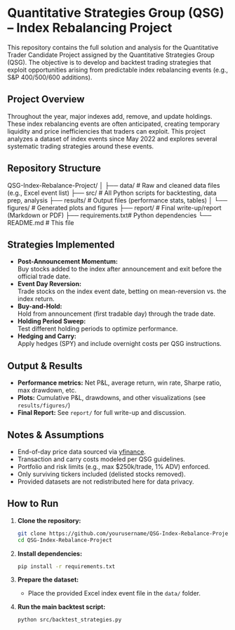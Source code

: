 # Quantitative Strategies Group (QSG) – Index Rebalancing Project

This repository contains the full solution and analysis for the Quantitative Trader Candidate Project assigned by the Quantitative Strategies Group (QSG). The objective is to develop and backtest trading strategies that exploit opportunities arising from predictable index rebalancing events (e.g., S&P 400/500/600 additions).

##  Project Overview

Throughout the year, major indexes add, remove, and update holdings. These index rebalancing events are often anticipated, creating temporary liquidity and price inefficiencies that traders can exploit. This project analyzes a dataset of index events since May 2022 and explores several systematic trading strategies around these events.

##  Repository Structure

QSG-Index-Rebalance-Project/
│
├── data/           # Raw and cleaned data files (e.g., Excel event list)
├── src/            # All Python scripts for backtesting, data prep, analysis
├── results/        # Output files (performance stats, tables)
│   └── figures/    # Generated plots and figures
├── report/         # Final write-up/report (Markdown or PDF)
├── requirements.txt# Python dependencies
└── README.md       # This file


## Strategies Implemented

- **Post-Announcement Momentum:**  
  Buy stocks added to the index after announcement and exit before the official trade date.
- **Event Day Reversion:**  
  Trade stocks on the index event date, betting on mean-reversion vs. the index return.
- **Buy-and-Hold:**  
  Hold from announcement (first tradable day) through the trade date.
- **Holding Period Sweep:**  
  Test different holding periods to optimize performance.
- **Hedging and Carry:**  
  Apply hedges (SPY) and include overnight costs per QSG instructions.

## Output & Results

- **Performance metrics:** Net P&L, average return, win rate, Sharpe ratio, max drawdown, etc.
- **Plots:** Cumulative P&L, drawdowns, and other visualizations (see `results/figures/`)
- **Final Report:** See `report/` for full write-up and discussion.

## Notes & Assumptions

- End-of-day price data sourced via [yfinance](https://github.com/ranaroussi/yfinance).
- Transaction and carry costs modeled per QSG guidelines.
- Portfolio and risk limits (e.g., max $250k/trade, 1% ADV) enforced.
- Only surviving tickers included (delisted stocks removed).
- Provided datasets are not redistributed here for data privacy.

## How to Run

1. **Clone the repository:**
    ```bash
    git clone https://github.com/yourusername/QSG-Index-Rebalance-Project.git
    cd QSG-Index-Rebalance-Project
    ```

2. **Install dependencies:**
    ```bash
    pip install -r requirements.txt
    ```

3. **Prepare the dataset:**
    - Place the provided Excel index event file in the `data/` folder.

4. **Run the main backtest script:**
    ```bash
    python src/backtest_strategies.py
    ```
